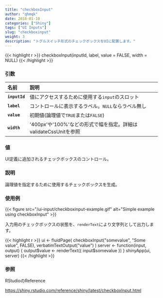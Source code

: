 ```yaml
---
title: "checkboxInput"
author: "qhmqk"
date: 2018-01-10
categories: ["Shiny"]
tags: ["UI Inputs"]
slug: "checkboxinput"
weight: 3
description: "トグルスイッチ形式のチェックボックスをUIに配置します。"
---
```


{{< highlight r >}}
checkboxInput(inputId, label, value = FALSE, width = NULL)
{{< /highlight >}}

### 引数

|名前|説明|
|:--|:--|
|**`inputId`**|値にアクセスするために使用する`input`のスロット|
|**`label`**|コントロールに表示するラベル。`NULL`ならラベル無し|
|**`value`**|初期値(論理値で`TRUE`または`FALSE`)|
|**`width`**|'400px'や'100%'などの形式で幅を指定。詳細はvalidateCssUnitを参照|

### 値

UI定義に追加されるチェックボックスのコントロール。

### 説明

論理値を指定するために使用するチェックボックスを生成。

### 使用例

{{< figure src="/ui-input/checkboxinput-example.gif" alt="Simple example using checkboxInput" >}}

入力用のチェックボックスの状態を、`renderText`により文字列として出力します。

{{< highlight r >}}
ui <- fluidPage(
  checkboxInput("somevalue", "Some value", FALSE),
  verbatimTextOutput("value")
)
server <- function(input, output) {
  output$value <- renderText({ input$somevalue })
}
shinyApp(ui, server)
{{< /highlight >}}

### 参照

RStudioのReference

https://shiny.rstudio.com/reference/shiny/latest/checkboxInput.html